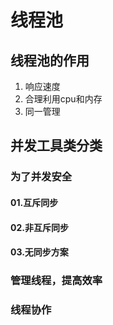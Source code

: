 # 线程池
## 线程池的作用
1. 响应速度
2. 合理利用cpu和内存
3. 同一管理
## 并发工具类分类
### 为了并发安全
#### 01.互斥同步
#### 02.非互斥同步
#### 03.无同步方案
### 管理线程，提高效率
### 线程协作